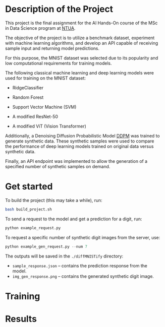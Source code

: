 # Description of the Project

This project is the final assignment for the AI Hands-On course of the MSc in Data Science program at [NTUA](https://mathtechfin.math.ntua.gr/?page_id=3661&lang=en).

The objective of the project is to utilize a benchmark dataset, experiment with machine learning algorithms, and develop an API capable of receiving sample input and returning model predictions.

For this purpose, the MNIST dataset was selected due to its popularity and low computational requirements for training models.

The following classical machine learning and deep learning models were used for training on the MNIST dataset:

* RidgeClassifier

* Random Forest

* Support Vector Machine (SVM)

* A modified ResNet-50

* A modified ViT (Vision Transformer)

Additionally, a Denoising Diffusion Probabilistic Model [DDPM](https://arxiv.org/abs/2006.11239) was trained to generate synthetic data. These synthetic samples were used to compare the performance of deep learning models trained on original data versus synthetic data.

Finally, an API endpoint was implemented to allow the generation of a specified number of synthetic samples on demand.

# Get started

To build the project (this may take a while), run:

```bash
bash build_project.sh
```

To send a request to the model and get a prediction for a digit, run:

```python
python example_request.py
```

To request a specific number of synthetic digit images from the server, use:
```python
python example_gen_request.py --num 7
```

The outputs will be saved in the `./diffMNISTify` directory:

- `sample_response.json` – contains the prediction response from the model.
- `img_gen_response.png` – contains the generated synthetic digit image.

# Training 

# Results
